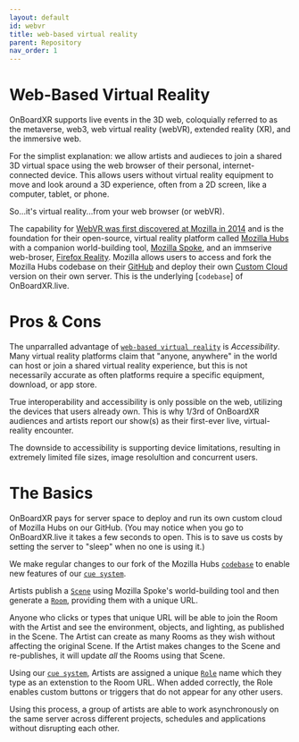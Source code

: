 ```yaml
---
layout: default
id: webvr
title: web-based virtual reality
parent: Repository
nav_order: 1
---
```


# Web-Based Virtual Reality
OnBoardXR supports live events in the 3D web, coloquially referred to as the metaverse, web3, web virtual reality (webVR), extended reality (XR), and the immersive web. 

For the simplist explanation: we allow artists and audieces to join a shared 3D virtual space using the web browser of their personal, internet-connected device. This allows users without virtual reality equipment to move and look around a 3D experience, often from a 2D screen, like a computer, tablet, or phone. 

So...it's virtual reality...from your web browser (or webVR). 

The capability for [WebVR was first discovered at Mozilla in 2014](https://en.wikipedia.org/wiki/WebXR) and is the foundation for their open-source, virtual reality platform called [Mozilla Hubs](https://hubs.mozilla.com/docs/welcome.html) with a companion world-building tool, [Mozilla Spoke](https://hubs.mozilla.com/spoke), and an immserive web-broser, [Firefox Reality](https://mixedreality.mozilla.org/firefox-reality/). Mozilla allows users to access and fork the Mozilla Hubs codebase on their [GitHub](https://github.com/mozilla/hubs) and deploy their own [Custom Cloud]((https://hubs.mozilla.com/docs/hubs-cloud-custom-clients.html)) version on their own server. This is the underlying [`codebase`] of OnBoardXR.live.

# Pros & Cons
The unparralled advantage of [`web-based virtual reality`]() is *Accessibility*. Many virtual reality platforms claim that "anyone, anywhere" in the world can host or join a shared virtual reality experience, but this is not necessarily accurate as often platforms require a specific equipment, download, or app store. 

True interoperability and accessibility is only possible on the web, utilizing the devices that users already own. This is why  1/3rd of OnBoardXR audiences and artists report our show(s) as their first-ever live, virtual-reality encounter. 

The downside to accessibility is supporting device limitations, resulting in extremely limited file sizes, image resolultion and concurrent users. 

# The Basics
OnBoardXR pays for server space to deploy and run its own custom cloud of Mozilla Hubs on our GitHub. (You may notice when you go to OnBoardXR.live it takes a few seconds to open. This is to save us costs by setting the server to "sleep" when no one is using it.)

We make regular changes to our fork of the Mozilla Hubs [`codebase`]() to enable new features of our [`cue system`](./cue-system.md). 

Artists publish a [`Scene`]() using Mozilla Spoke's world-building tool and then generate a [`Room`](./glossary-role.md), providing them with a unique URL. 

Anyone who clicks or types that unique URL will be able to join the Room with the Artist and see the environment, objects, and lighting, as published in the Scene. The Artist can create as many Rooms as they wish without affecting the original Scene. If the Artist makes changes to the Scene and re-publishes, it will update *all* the Rooms using that Scene. 

Using our [`cue system`](./cue-system.md), Artists are assigned a unique [`Role`](./glossary-role.md) name which they type as an extenstion to the Room URL. When added correctly, the Role enables custom buttons or triggers that do not appear for any other users. 

Using this process, a group of artists are able to work asynchronously on the same server across different projects, schedules and applications without disrupting each other. 

